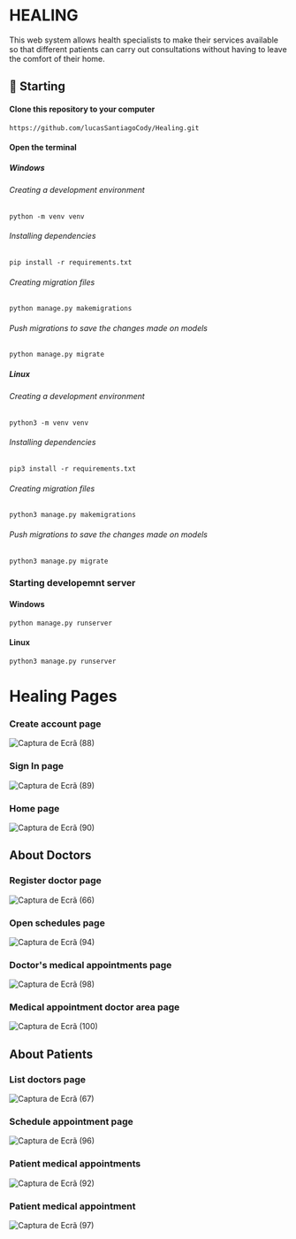# HEALING
<div>
    <p>      
        This web system allows health specialists to make their services
        available so that different patients can carry out consultations
        without having to leave the comfort of their home.
    </p>
</div>

## 🚀 Starting 

#### Clone this repository to your computer
```
https://github.com/lucasSantiagoCody/Healing.git
```
#### Open the terminal

##### Windows
###### Creating a development environment 
```
python -m venv venv
```
###### Installing dependencies
```
pip install -r requirements.txt
```
###### Creating migration files
```
python manage.py makemigrations
```
###### Push migrations to save the changes made on models 
```
python manage.py migrate
```
##### Linux
###### Creating a development environment
```
python3 -m venv venv
```
###### Installing dependencies
```
pip3 install -r requirements.txt
```
###### Creating migration files
```
python3 manage.py makemigrations
```
###### Push migrations to save the changes made on models
```
python3 manage.py migrate
```
### Starting developemnt server
#### Windows
```
python manage.py runserver
```
#### Linux
```
python3 manage.py runserver
```
# Healing Pages

### Create account page
![Captura de Ecrã (88)](https://github.com/lucasSantiagoCody/Healing/assets/120252311/3950f9d0-82a3-46ee-b55f-4694994ec9c6)

### Sign In page
![Captura de Ecrã (89)](https://github.com/lucasSantiagoCody/Healing/assets/120252311/8b889fa9-55ae-4f44-98ed-dbc35d38fb23)

### Home page
![Captura de Ecrã (90)](https://github.com/lucasSantiagoCody/Healing/assets/120252311/deb5c59f-cc9e-4b0c-a496-e49651f60172)

## About Doctors

### Register doctor page
![Captura de Ecrã (66)](https://github.com/lucasSantiagoCody/Healing/assets/120252311/893c8e57-2dd7-4b25-8bbe-449135150772)

### Open schedules page
![Captura de Ecrã (94)](https://github.com/lucasSantiagoCody/Healing/assets/120252311/7e43b79a-bf34-4171-bd1e-962453ed5f28)

### Doctor's medical appointments page
![Captura de Ecrã (98)](https://github.com/lucasSantiagoCody/Healing/assets/120252311/7739f9e3-907f-4d7a-8145-57232030a88a)

### Medical appointment doctor area page
![Captura de Ecrã (100)](https://github.com/lucasSantiagoCody/Healing/assets/120252311/39ae4e62-af00-4499-9e6c-bd8e10801254)

## About Patients

### List doctors page
![Captura de Ecrã (67)](https://github.com/lucasSantiagoCody/Healing/assets/120252311/021d0231-e7c6-4814-a44f-bd33172dd0fa)

### Schedule appointment page
![Captura de Ecrã (96)](https://github.com/lucasSantiagoCody/Healing/assets/120252311/d1926adc-e950-4b75-bb90-7acd654c5930)

### Patient medical appointments
![Captura de Ecrã (92)](https://github.com/lucasSantiagoCody/Healing/assets/120252311/0c346cd9-7ed1-44a7-ab53-0b7c59dd430a)


### Patient medical appointment
![Captura de Ecrã (97)](https://github.com/lucasSantiagoCody/Healing/assets/120252311/81d2b97a-65bd-4182-a65a-e51ffdfeb905)

  

